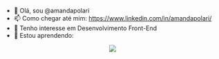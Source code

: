 - 👋 Olá, sou @amandapolari
- 📫 Como chegar até mim: https://www.linkedin.com/in/amandapolari/
- 👀 Tenho interesse em Desenvolvimento Front-End
- 🌱 Estou aprendendo:

<p align="center">
  <a href="https://skillicons.dev">
    <img src="https://skillicons.dev/icons?i=html,css,js,vscode,git,github" />
  </a>
</p>

<!---
amandapolari/amandapolari is a ✨ special ✨ repository because its `README.md` (this file) appears on your GitHub profile.
You can click the Preview link to take a look at your changes.
--->
